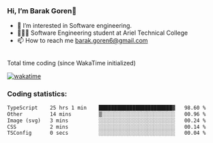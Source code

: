 ###  Hi, I’m Barak Goren👋
- 👀 I’m interested in Software engineering.
- 👨🏼‍🎓 Software Engineering student at Ariel Technical College
- 📫 How to reach me barak.goren6@gmail.com
##
Total time coding (since WakaTime initialized)

[![wakatime](https://wakatime.com/badge/user/5cc5ec80-a806-4ca2-a704-db29274e48cd.svg)](https://wakatime.com/@5cc5ec80-a806-4ca2-a704-db29274e48cd)

   
### Coding statistics:

<!--START_SECTION:waka-->

```txt
TypeScript    25 hrs 1 min    ████████████████████████▓   98.60 %
Other         14 mins         ▒░░░░░░░░░░░░░░░░░░░░░░░░   00.96 %
Image (svg)   3 mins          ░░░░░░░░░░░░░░░░░░░░░░░░░   00.24 %
CSS           2 mins          ░░░░░░░░░░░░░░░░░░░░░░░░░   00.14 %
TSConfig      0 secs          ░░░░░░░░░░░░░░░░░░░░░░░░░   00.04 %
```

<!--END_SECTION:waka-->

<!---
barakgoren/barakgoren is a ✨ special ✨ repository because its `README.md` (this file) appears on your GitHub profile.
You can click the Preview link to take a look at your changes.
--->

